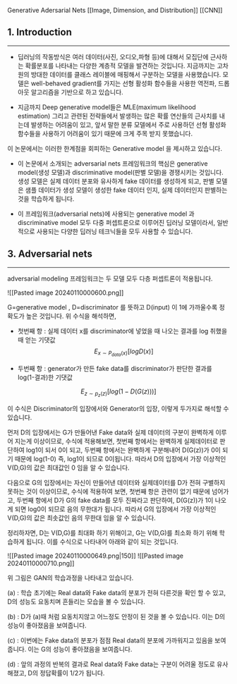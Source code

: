 Generative Adersarial Nets
[[Image, Dimension, and Distribution]]
[[CNN]]

## 1. Introduction
---

- 딥러닝의 작동방식은 여러 데이터(사진, 오디오,파형 등)에 대해서 모집단에 근사하는 확률분포를 나타내는 다양한 계층적 모델을 발견하는 것입니다. 지금까지는 고차원의 방대한 데이터를 클래스 레이블에 매핑해서 구분하는 모델을 사용했습니다. 모델은 well-behaved gradient를 가지는 선형 활성화 함수들을 사용한 역전파, 드롭아웃 알고리즘을 기반으로 하고 있습니다.

- 지금까지 Deep generative model들은 MLE(maximum likelihood estimation) 그리고 관련된 전략들에서 발생하는 많은 확률 연산들의 근사치를 내는데 발생하는 어려움이 있고, 앞서 말한 분류 모델에서 주로 사용하던 선형 활성화 함수들을 사용하기 어려움이 있기 때문에 크게 주목 받지 못했습니다.

이 논문에서는 이러한 한계점을 회피하는 Generative model 을 제시하고 있습니다.

- 이 논문에서 소개되는 adversarial nets 프레임워크의 핵심은 generative model(생성 모델)과 discriminative model(판별 모델)을 경쟁시키는 것입니다. 생성 모델은 실제 데이터 분포와 유사하게 fake 데이터를 생성하게 되고, 판별 모델은 샘플 데이터가 생성 모델이 생성한 fake 데이터 인지, 실제 데이터인지 판별하는 것을 학습하게 됩니다.

- 이 프레임워크(adversarial nets)에 사용되는 generative model 과 discriminative model 모두 다중 퍼셉트론으로 이루어진 딥러닝 모델이라서, 일반적으로 사용되는 다양한 딥러닝 테크닉들을 모두 사용할 수 있습니다.


## 3. Adversarial nets
---

adversarial modeling 프레임워크는 두 모델 모두 다층 퍼셉트론이 적용됩니다.

![[Pasted image 20240110000600.png]]

G=generative model , D=discriminator 를 뜻하고 D(input) 이 1에 가까울수록 정확도가 높은 것입니다. 위 수식을 해석하면,


- 첫번째 항 : 실제 데이터 x를 discriminator에 넣었을 때 나오는 결과를 log 취했을 때 얻는 기댓값
  $$ E_{x \sim P_{data}(x)}[logD(x)] $$


- 두번째 항 : generator가 만든 fake data를 discriminator가 판단한 결과를 log(1-결과)한 기댓값

$$ E_{z\sim p_z(z)}[log(1-D(G(z)))] $$

이 수식은 Discriminator의 입장에서와 Generator의 입장, 이렇게 두가지로 해석할 수 있습니다.

먼저 D의 입장에서는 G가 만들어낸 Fake data와 실제 데이터의 구분이 완벽하게 이루어 지는게 이상이므로, 수식에 적용해보면, 첫번째 항에서는 완벽하게 실제데이터로 판단하여 log1이 되서 0이 되고, 두번째 항에서는 완벽하게 구분해내어 D(G(z))가 0이 되기 때문에 log(1-0) 즉, log1이 되므로 0이됩니다. 따라서 D의 입장에서 가장 이상적인 V(D,G)의 값은 최대값인 0 임을 알 수 있습니다.

다음으로 G의 입장에서는 자신이 만들어낸 데이터와 실제데이터를 D가 전혀 구별하지 못하는 것이 이상이므로, 수식에 적용하여 보면, 첫번째 항은 관련이 없기 때문에 넘어가고, 두번째 항에서 D가 G의 fake data를 모두 진짜라고 판단하여, D(G(z))가 1이 나오게 되면 log0이 되므로 음의 무한대가 됩니다. 따라서 G의 입장에서 가장 이상적인 V(D,G)의 값은 최솟값인 음의 무한대 임을 알 수 있습니다.

정리하자면, D는 V(D,G)를 최대화 하기 위해이고, G는 V(D,G)를 최소화 하기 위해 학습하게 됩니다. 이를 수식으로 나타내어 아래와 같이 되는 것입니다.

![[Pasted image 20240110000649.png|150]]
![[Pasted image 20240110000710.png]]

위 그림은 GAN의 학습과정을 나타내고 있습니다.

(a) : 학습 초기에는 Real data와 Fake data의 분포가 전혀 다른것을 확인 할 수 있고, D의 성능도 요동치며 흔들리는 모습을 볼 수 있습니다.

(b) : D가 (a)때 처럼 요동치지않고 어느정도 안정이 된 것을 볼 수 있습니다. 이는 D의 성능이 좋아졌음을 보여줍니다.

(c) : 이번에는 Fake data의 분포가 점점 Real data의 분포에 가까워지고 있음을 보여줍니다. 이는 G의 성능이 좋아졌음을 보여줍니다.

(d) : 앞의 과정의 반복의 결과로 Real data와 Fake data는 구분이 어려울 정도로 유사해졌고, D의 정답확률이 1/2가 됩니다.
















